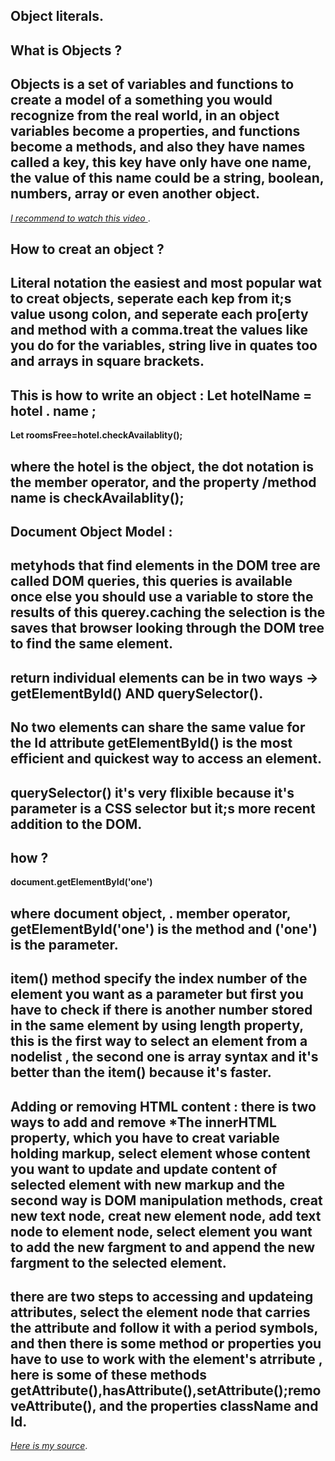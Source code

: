 ## Object literals.
## What is Objects ?
## Objects is  a set of variables and functions to create a model of a something you would recognize from the real world, in an object variables become a properties, and functions become a methods, and also they have names called a key, this key have **only** have one name, the value of this name could be a string, boolean, numbers, array or even another object.
*[I recommend to watch this video ](https://www.simplilearn.com/tutorials/javascript-tutorial/javascript-objects)*.
## How to creat an object ?
## Literal notation the easiest and most popular wat to creat objects, seperate each kep from it;s value usong **colon**, and seperate each pro[erty and method with a comma.treat the values like you do for the variables, string live in quates too and arrays in square brackets.
## This is how to write an object : **Let hotelName = hotel . name ;**
**Let roomsFree=hotel.checkAvailablity();**
## where the hotel is the object, the dot notation is the member operator, and the property /method name is checkAvailablity();
## Document Object Model :
## metyhods that find elements in the DOM tree are called DOM queries, this queries is available once else you should use a variable to store the results of this querey.caching the selection is the saves that browser looking through the DOM tree to find the same element.
## return individual elements can be in two ways -> getElementById() AND querySelector().
## No two elements can share the same value for the Id attribute getElementById() is the most efficient and quickest way to access an element.
## querySelector() it's very flixible because it's parameter is a CSS selector but it;s more recent addition to the DOM.
## how ?
**document.getElementById('one')**
## where document object, . member operator, getElementById('one') is the method and ('one') is the parameter.
## item() method specify the index number of the element you want as a parameter but first you have to check if there is another number stored in the same element by using length property, this is the first way to select an element from a nodelist , the second one is array syntax and it's better than the item() because it's faster.
## Adding or removing HTML content : there is two ways to add and remove *The innerHTML property, which you have to creat variable holding markup, select element whose content you want to update and update content of selected element with new markup and the second way is DOM manipulation methods, creat new text node, creat new element node, add text node to element node, select element you want to add the new fargment to and append the new fargment to the selected element.
## there are two steps to accessing and updateing attributes, select the element node that carries the attribute and follow it with a period symbols, and then there is some method or properties you have to use to work with the element's atrribute , here is some of these methods getAttribute(),hasAttribute(),setAttribute();removeAttribute(), and the properties **className and Id.** 

*[Here is my source](https://slack-files.com/files-pri-safe/TNGRRLUMA-F0230Q81ZRV/javascript_and_jquery_interactive_jon_du__1_.pdf?c=1622300000-73f93ecb4b6f174e)*.
